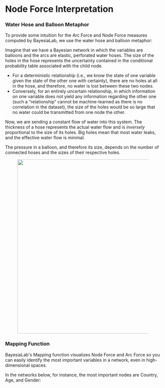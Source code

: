 # Node Force Interpretation

### Water Hose and Balloon Metaphor

To provide some intuition for the Arc Force and Node Force measures computed by BayesiaLab, we use the water hose and balloon metaphor:

Imagine that we have a Bayesian network in which the variables are balloons and the arcs are elastic, perforated water hoses. The size of the holes in the hose represents the uncertainty contained in the conditional probability table associated with the child node.

* For a deterministic relationship (i.e., we know the state of one variable given the state of the other one with certainty), there are no holes at all in the hose, and therefore, no water is lost between these two nodes.&#x20;
* Conversely, for an entirely uncertain relationship, in which information on one variable does not yield any information regarding the other one (such a “relationship” cannot be machine-learned as there is no correlation in the dataset), the size of the holes would be so large that no water could be transmitted from one node the other.

Now, we are sending a constant flow of water into this system. The thickness of a hose represents the actual water flow and is _inversely_ proportional to the size of its holes. Big holes mean that most water leaks, and the effective water flow is minimal.

The pressure in a balloon, and therefore its size, depends on the number of connected hoses and the sizes of their respective holes.

<figure><img src="https://bayesia.clickhelp.co/resources/Storage/bayesialab-knowledge-hub/FAQ/attachments/2851018/2981962.png" alt="" width="563"><figcaption></figcaption></figure>

### Mapping Function

BayesiaLab's Mapping function visualizes Node Force and Arc Force so you can easily identify the most important variables in a network, even in high-dimensional spaces.&#x20;

In the networks below, for instance, the most important nodes are Country, Age, and Gender:

<figure><img src="https://bayesia.clickhelp.co/resources/Storage/bayesialab-knowledge-hub/FAQ/attachments/2851018/2981963.png" alt=""><figcaption></figcaption></figure>

<figure><img src="https://bayesia.clickhelp.co/resources/Storage/bayesialab-knowledge-hub/FAQ/attachments/2851018/2981966.png" alt=""><figcaption></figcaption></figure>
